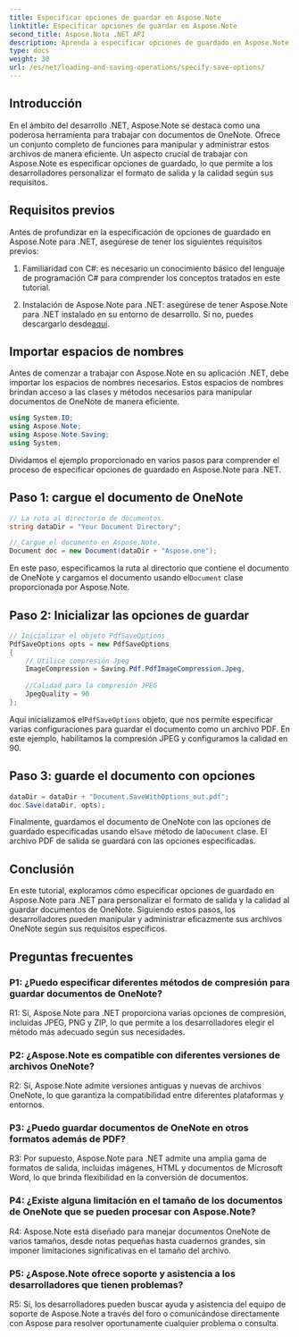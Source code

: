 ```yaml
---
title: Especificar opciones de guardar en Aspose.Note
linktitle: Especificar opciones de guardar en Aspose.Note
second_title: Aspose.Nota .NET API
description: Aprenda a especificar opciones de guardado en Aspose.Note para .NET para personalizar el formato de salida y la calidad de los documentos de OneNote.
type: docs
weight: 30
url: /es/net/loading-and-saving-operations/specify-save-options/
---
```

## Introducción

En el ámbito del desarrollo .NET, Aspose.Note se destaca como una poderosa herramienta para trabajar con documentos de OneNote. Ofrece un conjunto completo de funciones para manipular y administrar estos archivos de manera eficiente. Un aspecto crucial de trabajar con Aspose.Note es especificar opciones de guardado, lo que permite a los desarrolladores personalizar el formato de salida y la calidad según sus requisitos.

## Requisitos previos

Antes de profundizar en la especificación de opciones de guardado en Aspose.Note para .NET, asegúrese de tener los siguientes requisitos previos:

1. Familiaridad con C#: es necesario un conocimiento básico del lenguaje de programación C# para comprender los conceptos tratados en este tutorial.
   
2.  Instalación de Aspose.Note para .NET: asegúrese de tener Aspose.Note para .NET instalado en su entorno de desarrollo. Si no, puedes descargarlo desde[aquí](https://releases.aspose.com/note/net/).

## Importar espacios de nombres

Antes de comenzar a trabajar con Aspose.Note en su aplicación .NET, debe importar los espacios de nombres necesarios. Estos espacios de nombres brindan acceso a las clases y métodos necesarios para manipular documentos de OneNote de manera eficiente.

```csharp
using System.IO;
using Aspose.Note;
using Aspose.Note.Saving;
using System;
```

Dividamos el ejemplo proporcionado en varios pasos para comprender el proceso de especificar opciones de guardado en Aspose.Note para .NET.

## Paso 1: cargue el documento de OneNote

```csharp
// La ruta al directorio de documentos.
string dataDir = "Your Document Directory";

// Cargue el documento en Aspose.Note.
Document doc = new Document(dataDir + "Aspose.one");
```

 En este paso, especificamos la ruta al directorio que contiene el documento de OneNote y cargamos el documento usando el`Document` clase proporcionada por Aspose.Note.

## Paso 2: Inicializar las opciones de guardar

```csharp
// Inicializar el objeto PdfSaveOptions
PdfSaveOptions opts = new PdfSaveOptions
{
    // Utilice compresión Jpeg
    ImageCompression = Saving.Pdf.PdfImageCompression.Jpeg,
    
    //Calidad para la compresión JPEG
    JpegQuality = 90
};
```

 Aquí inicializamos el`PdfSaveOptions` objeto, que nos permite especificar varias configuraciones para guardar el documento como un archivo PDF. En este ejemplo, habilitamos la compresión JPEG y configuramos la calidad en 90.

## Paso 3: guarde el documento con opciones

```csharp
dataDir = dataDir + "Document.SaveWithOptions_out.pdf";
doc.Save(dataDir, opts);
```

 Finalmente, guardamos el documento de OneNote con las opciones de guardado especificadas usando el`Save` método de la`Document` clase. El archivo PDF de salida se guardará con las opciones especificadas.

## Conclusión

En este tutorial, exploramos cómo especificar opciones de guardado en Aspose.Note para .NET para personalizar el formato de salida y la calidad al guardar documentos de OneNote. Siguiendo estos pasos, los desarrolladores pueden manipular y administrar eficazmente sus archivos OneNote según sus requisitos específicos.

## Preguntas frecuentes

### P1: ¿Puedo especificar diferentes métodos de compresión para guardar documentos de OneNote?

R1: Sí, Aspose.Note para .NET proporciona varias opciones de compresión, incluidas JPEG, PNG y ZIP, lo que permite a los desarrolladores elegir el método más adecuado según sus necesidades.

### P2: ¿Aspose.Note es compatible con diferentes versiones de archivos OneNote?

R2: Sí, Aspose.Note admite versiones antiguas y nuevas de archivos OneNote, lo que garantiza la compatibilidad entre diferentes plataformas y entornos.

### P3: ¿Puedo guardar documentos de OneNote en otros formatos además de PDF?

R3: Por supuesto, Aspose.Note para .NET admite una amplia gama de formatos de salida, incluidas imágenes, HTML y documentos de Microsoft Word, lo que brinda flexibilidad en la conversión de documentos.

### P4: ¿Existe alguna limitación en el tamaño de los documentos de OneNote que se pueden procesar con Aspose.Note?

R4: Aspose.Note está diseñado para manejar documentos OneNote de varios tamaños, desde notas pequeñas hasta cuadernos grandes, sin imponer limitaciones significativas en el tamaño del archivo.

### P5: ¿Aspose.Note ofrece soporte y asistencia a los desarrolladores que tienen problemas?

R5: Sí, los desarrolladores pueden buscar ayuda y asistencia del equipo de soporte de Aspose.Note a través del foro o comunicándose directamente con Aspose para resolver oportunamente cualquier problema o consulta.